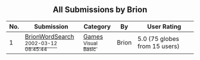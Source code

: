 ﻿<div align="center">

## All Submissions by Brion

</div>

No.  | Submission | Category | By   | User Rating
---- | ---------- | -------- | ---- | -----------
1 | [BrionWordSearch<br /><sup>2002-03-12 08:45:44</sup>](https://github.com/Planet-Source-Code/brion-brionwordsearch__1-32614) | [Games<br /><sup>Visual Basic</sup>](../ByCategory/games__1-38.md) | Brion | 5.0 (75 globes from 15 users)
